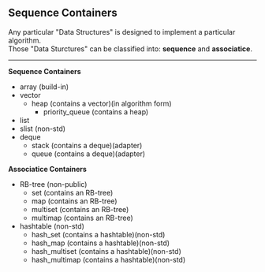 ## Sequence Containers
Any particular "Data Structures" is designed to implement a particular algorithm.   
Those "Data Sturctures" can be classified into: **sequence** and **associatice**.  
___

**Sequence Containers**  
* array (build-in)
* vector
  * heap (contains a vector)(in algorithm form)
    * priority_queue (contains a heap)
* list
* slist (non-std)
* deque 
  * stack (contains a deque)(adapter)
  * queue (contains a deque)(adapter)

**Associatice Containers**  
* RB-tree (non-public)
  * set (contains an RB-tree)
  * map (contains an RB-tree)
  * multiset (contains an RB-tree)
  * multimap (contains an RB-tree)
* hashtable (non-std)
  * hash_set (contains a hashtable)(non-std)
  * hash_map (contains a hashtable)(non-std)
  * hash_multiset (contains a hashtable)(non-std)
  * hash_multimap (contains a hashtable)(non-std)

